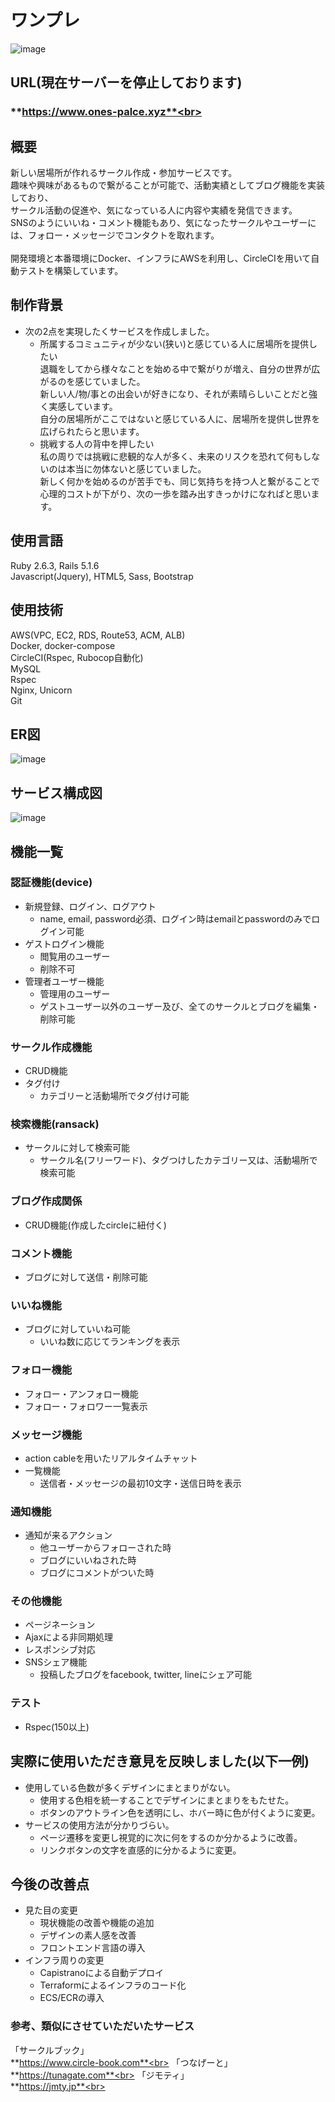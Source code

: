 
# ワンプレ
![image](https://user-images.githubusercontent.com/63145482/89443568-6b5e7580-d78b-11ea-8965-2cd17e47e9eb.png)<br>

## URL(現在サーバーを停止しております)
### **https://www.ones-palce.xyz**<br>

## 概要
新しい居場所が作れるサークル作成・参加サービスです。<br>
趣味や興味があるもので繋がることが可能で、活動実績としてブログ機能を実装しており、<br>
サークル活動の促進や、気になっている人に内容や実績を発信できます。<br>
SNSのようにいいね・コメント機能もあり、気になったサークルやユーザーには、フォロー・メッセージでコンタクトを取れます。<br>
<br>
開発環境と本番環境にDocker、インフラにAWSを利用し、CircleCIを用いて自動テストを構築しています。<br>

## 制作背景
  - 次の2点を実現したくサービスを作成しました。
    - 所属するコミュニティが少ない(狭い)と感じている人に居場所を提供したい<br>
      退職をしてから様々なことを始める中で繋がりが増え、自分の世界が広がるのを感じていました。<br>
      新しい人/物/事との出会いが好きになり、それが素晴らしいことだと強く実感しています。<br>
      自分の居場所がここではないと感じている人に、居場所を提供し世界を広げられたらと思います。<br>
    - 挑戦する人の背中を押したい<br>
      私の周りでは挑戦に悲観的な人が多く、未来のリスクを恐れて何もしないのは本当に勿体ないと感じていました。<br>
      新しく何かを始めるのが苦手でも、同じ気持ちを持つ人と繋がることで心理的コストが下がり、次の一歩を踏み出すきっかけになればと思います。<br>

## 使用言語
Ruby 2.6.3, Rails 5.1.6<br>
Javascript(Jquery), HTML5, Sass, Bootstrap<br>

## 使用技術
AWS(VPC, EC2, RDS, Route53, ACM, ALB)<br>
Docker, docker-compose<br>
CircleCI(Rspec, Rubocop自動化)<br>
MySQL<br>
Rspec<br>
Nginx, Unicorn<br>
Git<br>

## ER図
![image](https://user-images.githubusercontent.com/63145482/92090706-b612f200-ee0a-11ea-8ac5-c29818e01929.png)<br>

## サービス構成図
![image](https://user-images.githubusercontent.com/63145482/91665950-3946f600-eb34-11ea-815b-b4c6e0a087d3.png)<br>


## 機能一覧
### 認証機能(device)<br>
  - 新規登録、ログイン、ログアウト
    - name, email, password必須、ログイン時はemailとpasswordのみでログイン可能
  - ゲストログイン機能
    - 閲覧用のユーザー
    - 削除不可
  - 管理者ユーザー機能
    - 管理用のユーザー
    - ゲストユーザー以外のユーザー及び、全てのサークルとブログを編集・削除可能

### サークル作成機能<br>
  - CRUD機能
  - タグ付け
    - カテゴリーと活動場所でタグ付け可能

### 検索機能(ransack)<br>
  - サークルに対して検索可能
    - サークル名(フリーワード)、タグつけしたカテゴリー又は、活動場所で検索可能

### ブログ作成関係<br>
  - CRUD機能(作成したcircleに紐付く)

### コメント機能<br>
  - ブログに対して送信・削除可能

### いいね機能<br>
  - ブログに対していいね可能
    - いいね数に応じてランキングを表示

### フォロー機能<br>
  - フォロー・アンフォロー機能
  - フォロー・フォロワー一覧表示

### メッセージ機能<br>
  - action cableを用いたリアルタイムチャット
  - 一覧機能
    - 送信者・メッセージの最初10文字・送信日時を表示

### 通知機能<br>
  - 通知が来るアクション
    - 他ユーザーからフォローされた時
    - ブログにいいねされた時
    - ブログにコメントがついた時

### その他機能<br>
  - ページネーション
  - Ajaxによる非同期処理
  - レスポンシブ対応
  - SNSシェア機能
    - 投稿したブログをfacebook, twitter, lineにシェア可能

### テスト<br>
  - Rspec(150以上)

## 実際に使用いただき意見を反映しました(以下一例)<br>
  - 使用している色数が多くデザインにまとまりがない。
    - 使用する色相を統一することでデザインにまとまりをもたせた。
    - ボタンのアウトライン色を透明にし、ホバー時に色が付くように変更。
  - サービスの使用方法が分かりづらい。
    - ページ遷移を変更し視覚的に次に何をするのか分かるように改善。
    - リンクボタンの文字を直感的に分かるように変更。

## 今後の改善点<br>
  - 見た目の変更
    - 現状機能の改善や機能の追加
    - デザインの素人感を改善
    - フロントエンド言語の導入
  - インフラ周りの変更
    - Capistranoによる自動デプロイ
    - Terraformによるインフラのコード化
    - ECS/ECRの導入

### 参考、類似にさせていただいたサービス
「サークルブック」<br>
  **https://www.circle-book.com**<br>
  「つなげーと」<br>
  **https://tunagate.com**<br>
「ジモティ」<br>
  **https://jmty.jp**<br>